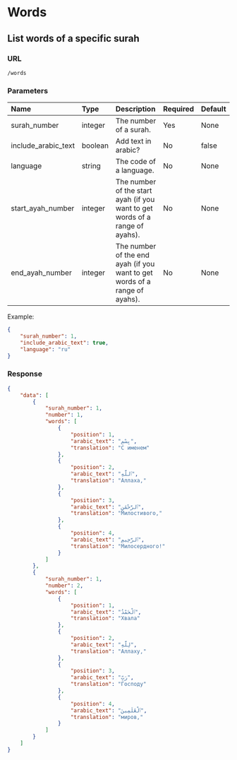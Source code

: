 # Words

## List words of a specific surah

### URL

```text
/words
```

### Parameters

| Name | Type | Description | Required | Default |
| :--- | :--- | :--- | :--- | :--- |
| surah_number | integer | The number of a surah. | Yes | None |
| include_arabic_text | boolean | Add text in arabic? | No | false |
| language | string | The code of a language. | No | None |
| start_ayah_number | integer | The number of the start ayah (if you want to get words of a range of ayahs). | No | None |
| end_ayah_number | integer | The number of the end ayah (if you want to get words of a range of ayahs). | No | None |

Example:

```json
{
    "surah_number": 1,
    "include_arabic_text": true,
    "language": "ru"
}
```

### Response

```json
{
    "data": [
        {
            "surah_number": 1,
            "number": 1,
            "words": [
                {
                    "position": 1,
                    "arabic_text": "بِسْمِ",
                    "translation": "С именем"
                },
                {
                    "position": 2,
                    "arabic_text": "ٱللَّهِ",
                    "translation": "Аллаха,"
                },
                {
                    "position": 3,
                    "arabic_text": "ٱلرَّحْمَٰنِ",
                    "translation": "Милостивого,"
                },
                {
                    "position": 4,
                    "arabic_text": "ٱلرَّحِيمِ",
                    "translation": "Милосердного!"
                }
            ]
        },
        {
            "surah_number": 1,
            "number": 2,
            "words": [
                {
                    "position": 1,
                    "arabic_text": "ٱلْحَمْدُ",
                    "translation": "Хвала"
                },
                {
                    "position": 2,
                    "arabic_text": "لِلَّهِ",
                    "translation": "Аллаху,"
                },
                {
                    "position": 3,
                    "arabic_text": "رَبِّ",
                    "translation": "Господу"
                },
                {
                    "position": 4,
                    "arabic_text": "ٱلْعَٰلَمِينَ",
                    "translation": "миров,"
                }
            ]
        }
    ]
}
```
